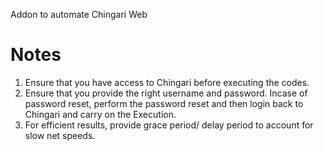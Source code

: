 Addon to automate Chingari Web

# Notes
1. Ensure that you have access to Chingari before executing the codes.
2. Ensure that you provide the right username and password. Incase of password reset, perform the password reset and then login back to Chingari and carry on the Execution.
3. For efficient results, provide grace period/ delay period to account for slow net speeds. 

